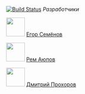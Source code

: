 [![Build Status](https://app.travis-ci.com/EgorSmnv/RED.svg?token=YhVotcUzciKnhsTrZMPW&branch=master)](https://app.travis-ci.com/EgorSmnv/RED)
*Разработчики*

<img src="https://avatars.githubusercontent.com/u/91713222?v=4" width="50"> [Егор Семёнов](https://github.com/EgorSmnv)

<img src="https://avatars.githubusercontent.com/u/56476987?v=4" width="50"> [Рем Аюпов](https://github.com/RemAupov)

<img src="https://avatars.githubusercontent.com/u/91316571?v=4" width="50"> [Дмитрий Прохоров](https://github.com/ProD1J)


